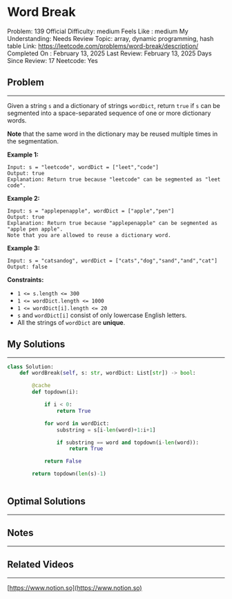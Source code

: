 # Word Break

Problem: 139
Official Difficulty: medium
Feels Like : medium
My Understanding: Needs Review
Topic: array, dynamic programming, hash table
Link: https://leetcode.com/problems/word-break/description/
Completed On : February 13, 2025
Last Review: February 13, 2025
Days Since Review: 17
Neetcode: Yes

## Problem

---

Given a string `s` and a dictionary of strings `wordDict`, return `true` if `s` can be segmented into a space-separated sequence of one or more dictionary words.

**Note** that the same word in the dictionary may be reused multiple times in the segmentation.

**Example 1:**

```
Input: s = "leetcode", wordDict = ["leet","code"]
Output: true
Explanation: Return true because "leetcode" can be segmented as "leet code".
```

**Example 2:**

```
Input: s = "applepenapple", wordDict = ["apple","pen"]
Output: true
Explanation: Return true because "applepenapple" can be segmented as "apple pen apple".
Note that you are allowed to reuse a dictionary word.
```

**Example 3:**

```
Input: s = "catsandog", wordDict = ["cats","dog","sand","and","cat"]
Output: false
```

**Constraints:**

- `1 <= s.length <= 300`
- `1 <= wordDict.length <= 1000`
- `1 <= wordDict[i].length <= 20`
- `s` and `wordDict[i]` consist of only lowercase English letters.
- All the strings of `wordDict` are **unique**.

## My Solutions

---

```python
class Solution:
    def wordBreak(self, s: str, wordDict: List[str]) -> bool:

        @cache
        def topdown(i):

            if i < 0:
                return True

            for word in wordDict:
                substring = s[i-len(word)+1:i+1]

                if substring == word and topdown(i-len(word)):
                    return True

            return False

        return topdown(len(s)-1)
```

```python

```

## Optimal Solutions

---

## Notes

---

 

## Related Videos

---

[https://www.notion.so](https://www.notion.so)